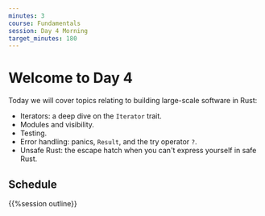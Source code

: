 ```yaml
---
minutes: 3
course: Fundamentals
session: Day 4 Morning
target_minutes: 180
---
```


# Welcome to Day 4

Today we will cover topics relating to building large-scale software in Rust:

- Iterators: a deep dive on the `Iterator` trait.
- Modules and visibility.
- Testing.
- Error handling: panics, `Result`, and the try operator `?`.
- Unsafe Rust: the escape hatch when you can't express yourself in safe Rust.

## Schedule

{{%session outline}}
